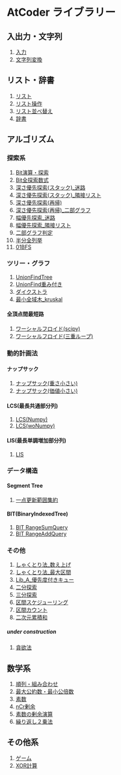 # AtCoder ライブラリー
## 入出力・文字列
1. [入力](./Lib_0_入力.py)
1. [文字列変換](./Lib_0_文字列変換.py)
## リスト・辞書
1. [リスト](./Lib_1_リスト.py)
1. [リスト操作](./Lib_1_リスト操作.py)
1. [リスト並べ替え](./Lib_1_リスト並べ替え.py)
1. [辞書](./Lib_1_辞書.py)

## アルゴリズム
### 探索系
1. [Bit演算・探索](./Lib_A_Bit演算・探索.py)
1. [Bit全探索数式](./Lib_A_Bit全探索数式.py)
1. [深さ優先探索(スタック)_迷路](./Lib_A_深さ優先探索(スタック)_迷路.py)
1. [深さ優先探索(スタック)_隣接リスト](./Lib_A_深さ優先探索(スタック)_隣接リスト.py)
1. [深さ優先探索(再帰)](./Lib_A_深さ優先探索(再帰).py)
1. [深さ優先探索(再帰)_二部グラフ](./Lib_A_深さ優先探索(再帰)_二部グラフ.py)
1. [幅優先探索_迷路](./Lib_A_幅優先探索_迷路.py)
1. [幅優先探索_隣接リスト](./Lib_A_幅優先探索_隣接リスト.py)
1. [二部グラフ判定](./Lib_A_二部グラフ判定.py)
1. [半分全列挙](/home/ibtosm/work/zgit/atcoder_lib_py/Lib_A_半分全列挙.py)
1. [01BFS](/home/ibtosm/work/zgit/atcoder_lib_py/Lib_A_01BFS.py)


### ツリー・グラフ
1. [UnionFindTree](./Lib_A_UnionFindTree.py)
1. [UnionFind重み付き](./Lib_A_UnionFind重み付き.py)
1. [ダイクストラ](./Lib_A_ダイクストラ.py)
1. [最小全域木_kruskal](./Lib_A_最小全域木_kruskal.py)

#### 全頂点間最短路
1. [ワーシャルフロイド(scipy) ](./Lib_A_ワーシャルフロイド(scipy).py)
1. [ワーシャルフロイド(三重ループ)](./Lib_A_ワーシャルフロイド(三重ループ).py)

### 動的計画法
#### ナップサック
1. [ナップサック(重さ小さい)](./Lib_A_ナップサック(重さ小さい).py)
1. [ナップサック(価値小さい)](./Lib_A_ナップサック(価値小さい).py)

#### LCS(最長共通部分列)
1. [LCS(Numpy)](./Lib_A_LCS(Numpy).py)
1. [LCS(woNumpy)](./Lib_A_LCS(woNumpy).py)

#### LIS(最長単調増加部分列)
1. [LIS](./Lib_A_LIS.py)

### データ構造
#### Segment Tree
1. [一点更新範囲集約](./Lib_D_SegmentTree_一点更新・区間集約.py)

#### BIT(BinaryIndexedTree)
1. [BIT RangeSumQuery](./Lib_D_RSQ.py)
1. [BIT RangeAddQuery](./Lib_D_RAQ.py)

### その他
1. [しゃくとり法_数え上げ](./Lib_A_しゃくとり法_数え上げ.py)
1. [しゃくとり法_最大区間](./Lib_A_しゃくとり法_最大区間.py)
1. [Lib_A_優先度付きキュー](./Lib_A_優先度付きキュー.py)
1. [二分探索](./Lib_A_二分探索.py)
1. [三分探索](./Lib_A_三分探索.py)
1. [区間スケジューリング](./Lib_A_区間スケジューリング.py)
1. [区間カウント](file:/mnt/c/Users/eieib/linux/zgit/atcoder_lib_py/Lib_A_区間カウント.py)
1. [二次元累積和](./Lib_A_二次元累積和.py)

##### under construction
1. [貪欲法](./Lib_A_貪欲法.py)

## 数学系
1. [順列・組み合わせ](./Lib_N_順列・組み合わせ.py)
1. [最大公約数・最小公倍数](./Lib_N_最大公約数・最小公倍数.py)
1. [素数](./Lib_N_素数.py)
1. [nCr剰余](./Lib_N_nCr剰余.py)
1. [素数の剰余演算](./Lib_N_素数の剰余演算.py)
1. [繰り返し２乗法](./Lib_A_繰り返し２乗法.py)

## その他系
1. [ゲーム](./Lib_G_ゲーム系.md)
1. [XOR計算](./Lib_G_XOR.md)